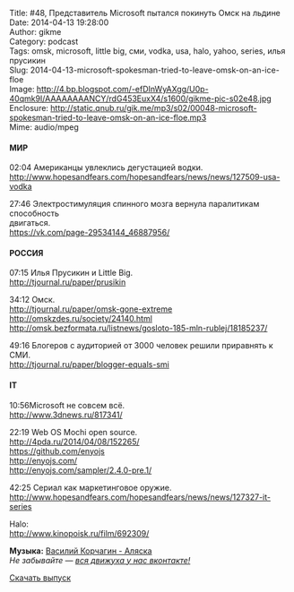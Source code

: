 Title: #48, Представитель Microsoft пытался покинуть Омск на льдине  
Date: 2014-04-13 19:28:00  
Author: gikme  
Category: podcast  
Tags: omsk, microsoft, little big, сми, vodka, usa, halo, yahoo, series, илья прусикин  
Slug: 2014-04-13-microsoft-spokesman-tried-to-leave-omsk-on-an-ice-floe  
Image: http://4.bp.blogspot.com/-efDInWyAXgg/U0p-40qmk9I/AAAAAAAANCY/rdG453EuxX4/s1600/gikme-pic-s02e48.jpg  
Enclosure: http://static.qnub.ru/gik.me/mp3/s02/00048-microsoft-spokesman-tried-to-leave-omsk-on-an-ice-floe.mp3  
Mime: audio/mpeg

#### МИР

02:04 Американцы увлеклись дегустацией водки.  
<http://www.hopesandfears.com/hopesandfears/news/news/127509-usa-vodka>

27:46 Электростимуляция спинного мозга вернула паралитикам способность  
двигаться.  
<https://vk.com/page-29534144_46887956/>

#### РОССИЯ

07:15 Илья Прусикин и Little Big.  
<http://tjournal.ru/paper/prusikin>

34:12 Омск.  
<http://tjournal.ru/paper/omsk-gone-extreme>  
<http://omskzdes.ru/society/24140.html>  
<http://omsk.bezformata.ru/listnews/gosloto-185-mln-rublej/18185237/>

49:16 Блогеров с аудиторией от 3000 человек решили приравнять к СМИ.  
<http://tjournal.ru/paper/blogger-equals-smi>

#### IT

10:56Microsoft не совсем всё.  
<http://www.3dnews.ru/817341/>

22:19 Web OS Mochi open source.  
<http://4pda.ru/2014/04/08/152265/>  
<https://github.com/enyojs>  
<http://enyojs.com/>  
<http://enyojs.com/sampler/2.4.0-pre.1/>

42:25 Сериал как маркетинговое оружие.  
<http://www.hopesandfears.com/hopesandfears/news/news/127327-it-series>

Halo:   
<http://www.kinopoisk.ru/film/692309/>

**Музыка:** [Василий Корчагин - Аляска](http://vk.com/bacc3)  
*Не забывайте — [вся движуха у нас вконтакте!](http://vk.com/gikme)*

[Скачать выпуск](http://static.qnub.ru/gik.me/mp3/s02/00048-microsoft-spokesman-tried-to-leave-omsk-on-an-ice-floe.mp3)


